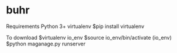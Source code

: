 # buhr
Requirements
Python 3+
virtualenv
$pip install virtualenv

To download
$virtualenv io_env
$source io_env/bin/activate
(io_env) $python maganage.py runserver

